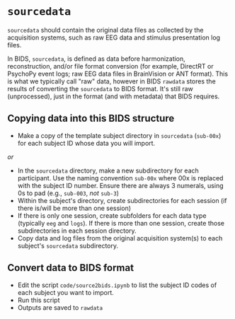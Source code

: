 # `sourcedata`

`sourcedata` should contain the original data files as collected by the acquisition systems, such as raw EEG data and stimulus presentation log files.

In BIDS, `sourcedata`, is defined as data before harmonization, reconstruction, and/or file format conversion (for example, DirectRT or PsychoPy event logs; raw EEG data files in BrainVision or ANT format). This is what we typically call "raw" data, however in BIDS `rawdata` stores the results of converting the `sourcedata` to BIDS format. It's still raw (unprocessed), just in the format (and with metadata) that BIDS requires.

## Copying data into this BIDS structure
- Make a copy of the template subject directory in `sourcedata` (`sub-00x`) for each subject ID whose data you will import.

*or*

- In the `sourcedata` directory, make a new subdirectory for each participant. Use the naming convention `sub-00x` where 00x is replaced with the subject ID number. Ensure there are always 3 numerals, using 0s to pad (e.g., `sub-003`, *not* `sub-3`)
- Within the subject's directory, create subdirectories for each session (if there is/will be more than one session)
- If there is only one session, create subfolders for each data type (typically `eeg` and `logs`). If there is more than one session, create those subdirectories in each session directory.
- Copy data and log files from the original acquisition system(s) to each subject's `sourcedata` subdirectory.

## Convert data to BIDS format
- Edit the script `code/source2bids.ipynb` to list the subject ID codes of each subject you want to import.
- Run this script
- Outputs are saved to `rawdata`
